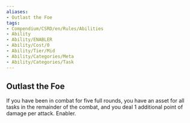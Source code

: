 ```yaml
---
aliases:
- Outlast the Foe
tags:
- Compendium/CSRD/en/Rules/Abilities
- Ability
- Ability/ENABLER
- Ability/Cost/0
- Ability/Tier/Mid
- Ability/Categories/Meta
- Ability/Categories/Task
---
```


  
## Outlast the Foe  
If you have been in combat for five full rounds, you have an asset for all tasks in the remainder of the combat, and you deal 1 additional point of damage per attack. Enabler.